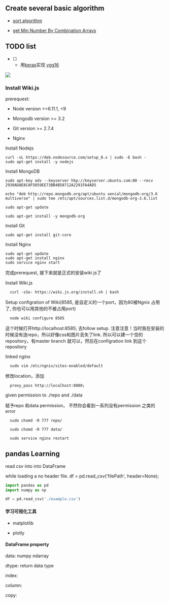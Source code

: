 

## Create several basic algorithm

- [sort algorithm](https://github.com/jeremykid/FunAlgorithm/tree/master/python_practice/sort)

- [get Min Number By Combination Arrays](https://github.com/jeremykid/FunAlgorithm/tree/master/getMinNumberByCombinationArrays)

## TODO list

* [ ] - 用[keras](https://keras.io/)实现 [vgg16](https://www.kaggle.com/keras/vgg16/home) 

![](https://imgur.com/uLXrKxe.jpg)

### Install Wiki.js

prerequest:

- Node version >=6.11.1, <9

- Mongodb version >= 3.2

- Git version >= 2.7.4

- Nginx

Install Nodejs

```
curl -sL https://deb.nodesource.com/setup_8.x | sudo -E bash -
sudo apt-get install -y nodejs
```
  
Install MongoDB

```
sudo apt-key adv --keyserver hkp://keyserver.ubuntu.com:80 --recv 2930ADAE8CAF5059EE73BB4B58712A2291FA4AD5

echo "deb http://repo.mongodb.org/apt/ubuntu xenial/mongodb-org/3.6 multiverse" | sudo tee /etc/apt/sources.list.d/mongodb-org-3.6.list

sudo apt-get update

sudo apt-get install -y mongodb-org
```

Install Git

```
sudo apt-get install git-core
```

Install Nginx

```
sudo apt-get update
sudo apt-get install nginx
sudo service nginx start
```

完成prerequest, 接下来就是正式的安装wiki js了

Install Wiki.js

```
  curl -sSo- https://wiki.js.org/install.sh | bash
```

Setup configration of Wiki(8585, 是自定义的一个port，因为80被Ngnix 占用了, 你也可以用其他的不被占用port)

```
  node wiki configure 8585
```

这个时候打开http://localhost:8585; 去follow setup. 注意注意！当时我在安装的时候没有连repo，所以好像css和图片丢失了link. 所以可以建一个空的repository，有master branch 就可以，然后在configration link 到这个repository

linked nginx 

```
  sudo vim /etc/ngnix/sites-enabled/default
```
  修改location，添加
```
  proxy_pass http://localhost:8080;
```

given permission to ./repo and ./data

赋予repo 和data permission， 不然你会看到一系列没有permission 之类的error

```
  sudo chomd -R 777 repo/

  sudo chomd -R 777 data/

  sudo service nginx restart
```

## pandas Learning

read csv into into DataFrame

while loading a no header file.
df = pd.read_csv('filePath', header=None); 


```python
import pandas as pd
import numpy as np

df = pd.read_csv('./example.csv')
```
#### 学习可视化工具

- matplotlib

- plotly

#### DataFrame property

data: numpy ndarray

dtype: return data type

index:

column: 

copy: 
